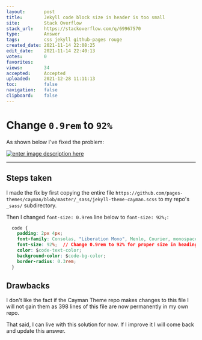 ```yaml
---
layout:       post
title:        Jekyll code block size in header is too small
site:         Stack Overflow
stack_url:    https://stackoverflow.com/q/69967570
type:         Answer
tags:         css jekyll github-pages rouge
created_date: 2021-11-14 22:08:25
edit_date:    2021-11-14 22:40:13
votes:        0
favorites:    
views:        34
accepted:     Accepted
uploaded:     2021-12-28 11:11:13
toc:          false
navigation:   false
clipboard:    false
---
```


# Change `0.9rem` to `92%`

As shown below I've fixed the problem:

[![enter image description here][1]][1]

---

## Steps taken

I made the fix by first copying the entire file `https://github.com/pages-themes/cayman/blob/master/_sass/jekyll-theme-cayman.scss` to my repo's `_sass/` subdirectory.

Then I changed `font-size: 0.9rem` line below to `font-size: 92%;`:

``` css
  code {
    padding: 2px 4px;
    font-family: Consolas, "Liberation Mono", Menlo, Courier, monospace;
    font-size: 92%;  // Change 0.9rem to 92% for proper size in headings
    color: $code-text-color;
    background-color: $code-bg-color;
    border-radius: 0.3rem;
  }
```

## Drawbacks

I don't like the fact if the Cayman Theme repo makes changes to this file I will not gain them as 398 lines of this file are now permanently in my own repo.

That said, I can live with this solution for now. If I improve it I will come back and update this answer.


  [1]: https://i.stack.imgur.com/fH6te.png
